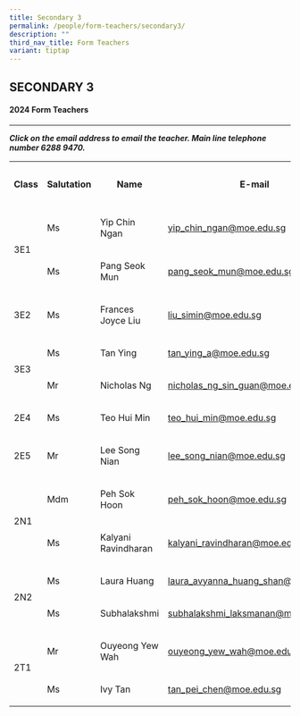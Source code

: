```yaml
---
title: Secondary 3
permalink: /people/form-teachers/secondary3/
description: ""
third_nav_title: Form Teachers
variant: tiptap
---
```

<h2>SECONDARY 3</h2>
<h4>2024 Form Teachers</h4>
<hr>
<p><strong><em>Click on the email address to email the teacher. Main line telephone number 6288 9470.</em></strong>
</p>
<table style="minWidth: 125px">
<colgroup>
<col>
<col>
<col>
<col>
<col>
</colgroup>
<tbody>
<tr>
<th rowspan="1" colspan="1">
<p>Class</p>
</th>
<th rowspan="1" colspan="1">
<p>Salutation</p>
</th>
<th rowspan="1" colspan="1">
<p>Name</p>
</th>
<th rowspan="1" colspan="1">
<p>E-mail</p>
</th>
<th rowspan="1" colspan="1">
<p>Telephone extension</p>
</th>
</tr>
<tr>
<td rowspan="2" colspan="1">
<p></p>
<p></p>
<p>3E1</p>
</td>
<td rowspan="1" colspan="1">
<p>Ms</p>
</td>
<td rowspan="1" colspan="1">
<p>Yip Chin Ngan</p>
</td>
<td rowspan="1" colspan="1">
<p><a href="mailto:yip_chin_ngan@moe.edu.sg" rel="noopener noreferrer nofollow" target="_blank">yip_chin_ngan@moe.edu.sg</a>
</p>
</td>
<td rowspan="1" colspan="1">
<p>129</p>
</td>
</tr>
<tr>
<td rowspan="1" colspan="1">
<p>Ms</p>
</td>
<td rowspan="1" colspan="1">
<p>Pang Seok Mun</p>
</td>
<td rowspan="1" colspan="1">
<p><a href="mailto:pang_seok_mun@moe.edu.sg" rel="noopener noreferrer nofollow" target="_blank">pang_seok_mun@moe.edu.sg</a>
</p>
</td>
<td rowspan="1" colspan="1">
<p>145</p>
</td>
</tr>
<tr>
<td rowspan="1" colspan="1">
<p>3E2</p>
</td>
<td rowspan="1" colspan="1">
<p>Ms</p>
</td>
<td rowspan="1" colspan="1">
<p>Frances Joyce Liu</p>
</td>
<td rowspan="1" colspan="1">
<p><a href="mailto:liu_simin@moe.edu.sg" rel="noopener noreferrer nofollow" target="_blank">liu_simin@moe.edu.sg</a>
</p>
</td>
<td rowspan="1" colspan="1">
<p>147</p>
</td>
</tr>
<tr>
<td rowspan="2" colspan="1">
<p>3E3</p>
</td>
<td rowspan="1" colspan="1">
<p>Ms</p>
</td>
<td rowspan="1" colspan="1">
<p>Tan Ying</p>
</td>
<td rowspan="1" colspan="1">
<p><a href="mailto:tan_ying_a@moe.edu.sg" rel="noopener noreferrer nofollow" target="_blank">tan_ying_a@moe.edu.sg</a>
</p>
</td>
<td rowspan="1" colspan="1">
<p>208</p>
</td>
</tr>
<tr>
<td rowspan="1" colspan="1">
<p>Mr</p>
</td>
<td rowspan="1" colspan="1">
<p>Nicholas Ng</p>
</td>
<td rowspan="1" colspan="1">
<p><a href="mailto:nicholas_ng_sin_guan@moe.edu.sg" rel="noopener noreferrer nofollow" target="_blank">nicholas_ng_sin_guan@moe.edu.sg</a>
</p>
</td>
<td rowspan="1" colspan="1">
<p>136</p>
</td>
</tr>
<tr>
<td rowspan="1" colspan="1">
<p></p>
<p>2E4</p>
</td>
<td rowspan="1" colspan="1">
<p>Ms</p>
</td>
<td rowspan="1" colspan="1">
<p>Teo Hui Min</p>
</td>
<td rowspan="1" colspan="1">
<p><a href="mailto:teo_hui_min@moe.edu.sg" rel="noopener noreferrer nofollow" target="_blank">teo_hui_min@moe.edu.sg</a>
</p>
</td>
<td rowspan="1" colspan="1">
<p>153</p>
</td>
</tr>
<tr>
<td rowspan="1" colspan="1">
<p>2E5</p>
</td>
<td rowspan="1" colspan="1">
<p>Mr</p>
</td>
<td rowspan="1" colspan="1">
<p>Lee Song Nian</p>
</td>
<td rowspan="1" colspan="1">
<p><a href="mailto:lee_song_nian@moe.edu.sg" rel="noopener noreferrer nofollow" target="_blank">lee_song_nian@moe.edu.sg</a>
</p>
</td>
<td rowspan="1" colspan="1">
<p>132</p>
</td>
</tr>
<tr>
<td rowspan="2" colspan="1">
<p></p>
<p>2N1</p>
</td>
<td rowspan="1" colspan="1">
<p>Mdm</p>
</td>
<td rowspan="1" colspan="1">
<p>Peh Sok Hoon</p>
</td>
<td rowspan="1" colspan="1">
<p><a href="mailto:peh_sok_hoon@moe.edu.sg" rel="noopener noreferrer nofollow" target="_blank">peh_sok_hoon@moe.edu.sg</a>
</p>
</td>
<td rowspan="1" colspan="1">
<p>129</p>
</td>
</tr>
<tr>
<td rowspan="1" colspan="1">
<p>Ms</p>
</td>
<td rowspan="1" colspan="1">
<p>Kalyani Ravindharan</p>
</td>
<td rowspan="1" colspan="1">
<p><a href="mailto:kalyani_ravindharan@moe.edu.sg" rel="noopener noreferrer nofollow" target="_blank">kalyani_ravindharan@moe.edu.sg</a>
</p>
</td>
<td rowspan="1" colspan="1">
<p>133</p>
</td>
</tr>
<tr>
<td rowspan="2" colspan="1">
<p></p>
<p>2N2</p>
</td>
<td rowspan="1" colspan="1">
<p>Ms</p>
</td>
<td rowspan="1" colspan="1">
<p>Laura Huang</p>
</td>
<td rowspan="1" colspan="1">
<p><a href="mailto:laura_avyanna_huang_shan@moe.edu.sg" rel="noopener noreferrer nofollow" target="_blank">laura_avyanna_huang_shan@moe.edu.sg</a>
</p>
</td>
<td rowspan="1" colspan="1">
<p>206</p>
</td>
</tr>
<tr>
<td rowspan="1" colspan="1">
<p>Ms</p>
</td>
<td rowspan="1" colspan="1">
<p>Subhalakshmi</p>
</td>
<td rowspan="1" colspan="1">
<p><a href="mailto:subhalakshmi_laksmanan@moe.edu.sg" rel="noopener noreferrer nofollow" target="_blank">subhalakshmi_laksmanan@moe.edu.sg</a>
</p>
</td>
<td rowspan="1" colspan="1">
<p>152</p>
</td>
</tr>
<tr>
<td rowspan="2" colspan="1">
<p></p>
<p>2T1</p>
</td>
<td rowspan="1" colspan="1">
<p>Mr</p>
</td>
<td rowspan="1" colspan="1">
<p>Ouyeong Yew Wah</p>
</td>
<td rowspan="1" colspan="1">
<p><a href="mailto:ouyeong_yew_wah@moe.edu.sg" rel="noopener noreferrer nofollow" target="_blank">ouyeong_yew_wah@moe.edu.sg</a>
</p>
</td>
<td rowspan="1" colspan="1">
<p>151</p>
</td>
</tr>
<tr>
<td rowspan="1" colspan="1">
<p>Ms</p>
</td>
<td rowspan="1" colspan="1">
<p>Ivy Tan</p>
</td>
<td rowspan="1" colspan="1">
<p><a href="mailto:tan_pei_chen@moe.edu.sg" rel="noopener noreferrer nofollow" target="_blank">tan_pei_chen@moe.edu.sg</a>
</p>
</td>
<td rowspan="1" colspan="1">
<p>166</p>
</td>
</tr>
</tbody>
</table>
<p></p>
<p></p>